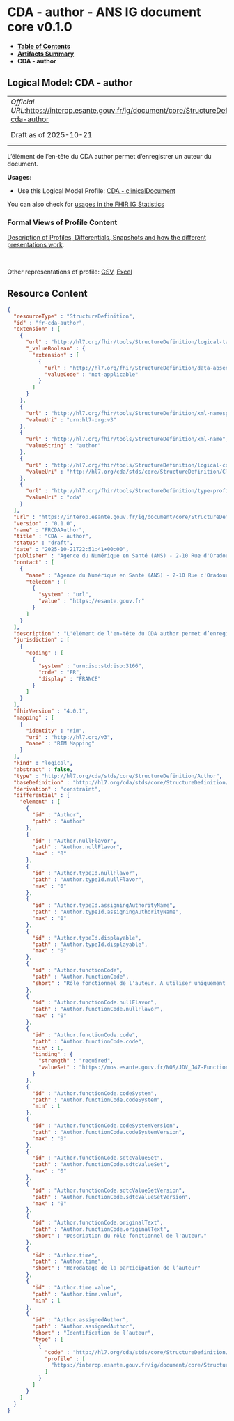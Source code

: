 # CDA - author - ANS IG document core v0.1.0

* [**Table of Contents**](toc.md)
* [**Artifacts Summary**](artifacts.md)
* **CDA - author**

## Logical Model: CDA - author 

| | |
| :--- | :--- |
| *Official URL*:https://interop.esante.gouv.fr/ig/document/core/StructureDefinition/fr-cda-author | *Version*:0.1.0 |
| Draft as of 2025-10-21 | *Computable Name*:FRCDAAuthor |

 
L’élément de l’en-tête du CDA author permet d’enregistrer un auteur du document. 

**Usages:**

* Use this Logical Model Profile: [CDA - clinicalDocument](StructureDefinition-fr-cda-clinical-document.md)

You can also check for [usages in the FHIR IG Statistics](https://packages2.fhir.org/xig/ans.document.fr.core|current/StructureDefinition/fr-cda-author)

### Formal Views of Profile Content

 [Description of Profiles, Differentials, Snapshots and how the different presentations work](http://build.fhir.org/ig/FHIR/ig-guidance/readingIgs.html#structure-definitions). 

 

Other representations of profile: [CSV](StructureDefinition-fr-cda-author.csv), [Excel](StructureDefinition-fr-cda-author.xlsx) 



## Resource Content

```json
{
  "resourceType" : "StructureDefinition",
  "id" : "fr-cda-author",
  "extension" : [
    {
      "url" : "http://hl7.org/fhir/tools/StructureDefinition/logical-target",
      "_valueBoolean" : {
        "extension" : [
          {
            "url" : "http://hl7.org/fhir/StructureDefinition/data-absent-reason",
            "valueCode" : "not-applicable"
          }
        ]
      }
    },
    {
      "url" : "http://hl7.org/fhir/tools/StructureDefinition/xml-namespace",
      "valueUri" : "urn:hl7-org:v3"
    },
    {
      "url" : "http://hl7.org/fhir/tools/StructureDefinition/xml-name",
      "valueString" : "author"
    },
    {
      "url" : "http://hl7.org/fhir/tools/StructureDefinition/logical-container",
      "valueUri" : "http://hl7.org/cda/stds/core/StructureDefinition/ClinicalDocument"
    },
    {
      "url" : "http://hl7.org/fhir/tools/StructureDefinition/type-profile-style",
      "valueUri" : "cda"
    }
  ],
  "url" : "https://interop.esante.gouv.fr/ig/document/core/StructureDefinition/fr-cda-author",
  "version" : "0.1.0",
  "name" : "FRCDAAuthor",
  "title" : "CDA - author",
  "status" : "draft",
  "date" : "2025-10-21T22:51:41+00:00",
  "publisher" : "Agence du Numérique en Santé (ANS) - 2-10 Rue d'Oradour-sur-Glane, 75015 Paris",
  "contact" : [
    {
      "name" : "Agence du Numérique en Santé (ANS) - 2-10 Rue d'Oradour-sur-Glane, 75015 Paris",
      "telecom" : [
        {
          "system" : "url",
          "value" : "https://esante.gouv.fr"
        }
      ]
    }
  ],
  "description" : "L'élément de l'en-tête du CDA author permet d’enregistrer un auteur du document.",
  "jurisdiction" : [
    {
      "coding" : [
        {
          "system" : "urn:iso:std:iso:3166",
          "code" : "FR",
          "display" : "FRANCE"
        }
      ]
    }
  ],
  "fhirVersion" : "4.0.1",
  "mapping" : [
    {
      "identity" : "rim",
      "uri" : "http://hl7.org/v3",
      "name" : "RIM Mapping"
    }
  ],
  "kind" : "logical",
  "abstract" : false,
  "type" : "http://hl7.org/cda/stds/core/StructureDefinition/Author",
  "baseDefinition" : "http://hl7.org/cda/stds/core/StructureDefinition/Author",
  "derivation" : "constraint",
  "differential" : {
    "element" : [
      {
        "id" : "Author",
        "path" : "Author"
      },
      {
        "id" : "Author.nullFlavor",
        "path" : "Author.nullFlavor",
        "max" : "0"
      },
      {
        "id" : "Author.typeId.nullFlavor",
        "path" : "Author.typeId.nullFlavor",
        "max" : "0"
      },
      {
        "id" : "Author.typeId.assigningAuthorityName",
        "path" : "Author.typeId.assigningAuthorityName",
        "max" : "0"
      },
      {
        "id" : "Author.typeId.displayable",
        "path" : "Author.typeId.displayable",
        "max" : "0"
      },
      {
        "id" : "Author.functionCode",
        "path" : "Author.functionCode",
        "short" : "Rôle fonctionnel de l'auteur. A utiliser uniquement si l'auteur est un professionnel."
      },
      {
        "id" : "Author.functionCode.nullFlavor",
        "path" : "Author.functionCode.nullFlavor",
        "max" : "0"
      },
      {
        "id" : "Author.functionCode.code",
        "path" : "Author.functionCode.code",
        "min" : 1,
        "binding" : {
          "strength" : "required",
          "valueSet" : "https://mos.esante.gouv.fr/NOS/JDV_J47-FunctionCode-CISIS/FHIR/JDV-J47-FunctionCode-CISIS"
        }
      },
      {
        "id" : "Author.functionCode.codeSystem",
        "path" : "Author.functionCode.codeSystem",
        "min" : 1
      },
      {
        "id" : "Author.functionCode.codeSystemVersion",
        "path" : "Author.functionCode.codeSystemVersion",
        "max" : "0"
      },
      {
        "id" : "Author.functionCode.sdtcValueSet",
        "path" : "Author.functionCode.sdtcValueSet",
        "max" : "0"
      },
      {
        "id" : "Author.functionCode.sdtcValueSetVersion",
        "path" : "Author.functionCode.sdtcValueSetVersion",
        "max" : "0"
      },
      {
        "id" : "Author.functionCode.originalText",
        "path" : "Author.functionCode.originalText",
        "short" : "Description du rôle fonctionnel de l'auteur."
      },
      {
        "id" : "Author.time",
        "path" : "Author.time",
        "short" : "Horodatage de la participation de l’auteur"
      },
      {
        "id" : "Author.time.value",
        "path" : "Author.time.value",
        "min" : 1
      },
      {
        "id" : "Author.assignedAuthor",
        "path" : "Author.assignedAuthor",
        "short" : "Identification de l’auteur",
        "type" : [
          {
            "code" : "http://hl7.org/cda/stds/core/StructureDefinition/AssignedAuthor",
            "profile" : [
              "https://interop.esante.gouv.fr/ig/document/core/StructureDefinition/fr-cda-assigned-author"
            ]
          }
        ]
      }
    ]
  }
}

```
